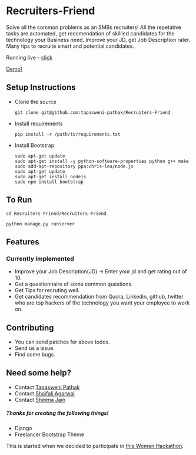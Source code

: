 # Recruiters-Friend


Solve all the common problems as an SMBs recruiters!
All the repetative tasks are automated, get recomendation of skillled candidates for the technology your Business need.
Improve your JD, get Job Description rater.
Many tips to recruite smart and potential candidates.

Running live - [click](#)

[Demo1](#)

## Setup Instructions

* Clone the source

    ```
    git clone git@github.com:tapasweni-pathak/Recruiters-Friend
    ```
* Install requirements

    ```
    pip install -r /path/to/requirements.txt
    ```
* Install Bootstrap

    ```
    sudo apt-get update
    sudo apt-get install -y python-software-properties python g++ make
    sudo add-apt-repository ppa:chris-lea/node.js
    sudo apt-get update
    sudo apt-get install nodejs
    sudo npm install bootstrap
    ```


## To Run

```
cd Recruiters-Friend/Recruiters-Friend

python manage.py runserver
```

## Features
### Currently Implemented

* Improve your Job Description(JD) -> Enter your jd and get rating out of 10.
* Get a questionnaire of some common questions.
* Get Tips for recruting well.
* Get candidates recommendation from Quora, Linkedin, github, twitter who are top hackers of the technology you want your employee to work on.


## Contributing

* You can send patches for above todos.
* Send us a issue.
* Find some bugs.



## Need some help?

* Contact [Tapasweni Pathak](https://github.com/tapasweni-pathak)
* Contact [Shaifali Agarwal](https://github.com/exploreshaifali)
* Contact [Sheena Jain](https://github.com/sheenaj)



##### Thanks for creating the following things!

* Django
* Freelancer Bootstrap Theme




This is started when we decided to participate in [this Women Hackathon]('https://www.hackerearth.com/sprints/intuit-womens-hackathon/overview/').
